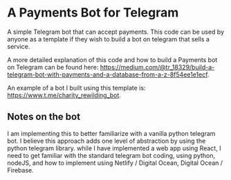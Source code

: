 # A Payments Bot for Telegram
A simple Telegram bot that can accept payments. This code can be used by anyone as a template if they wish to build a bot on telegram that sells a service. 

A more detailed explanation of this code and how to build a Payments bot on Telegram can be found here: https://medium.com/@tr_18329/build-a-telegram-bot-with-payments-and-a-database-from-a-z-8f54ee1e1ecf.

An example of a bot I built using this template is: https://www.t.me/charity_rewilding_bot.

## Notes on the bot
I am implementing this to better familiarize with a vanilla python telegram bot.  I believe this approach adds one level of abstraction by using the python telegram library.
while I have implemented a web app using React, I need to get familiar with the standard telegram bot coding, using python, nodeJS, and how to implement using Netlify / Digital Ocean, Digital Ocean / Firebase.
